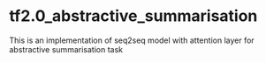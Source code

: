 # tf2.0_abstractive_summarisation
This is an implementation of seq2seq model with attention layer for abstractive summarisation task
